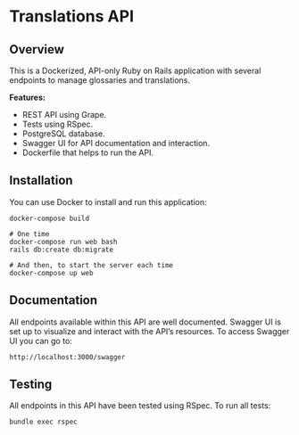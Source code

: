 # Translations API

## Overview
This is a Dockerized, API-only Ruby on Rails application with several endpoints to manage glossaries and translations.

**Features:**  
- REST API using Grape.  
- Tests using RSpec.  
- PostgreSQL database.  
- Swagger UI for API documentation and interaction.  
- Dockerfile that helps to run the API.

## Installation
You can use Docker to install and run this application:

```
docker-compose build

# One time
docker-compose run web bash
rails db:create db:migrate

# And then, to start the server each time
docker-compose up web
```

## Documentation
All endpoints available within this API are well documented.
Swagger UI is set up to visualize and interact with the API’s resources. To access Swagger UI you can go to:

```
http://localhost:3000/swagger
```

## Testing
All endpoints in this API have been tested using RSpec. To run all tests:

```
bundle exec rspec
```
